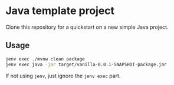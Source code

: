 # Java template project

Clone this repository for a quickstart on a new simple Java project.

## Usage

```bash
jenv exec ./mvnw clean package
jenv exec java -jar target/vanilla-0.0.1-SNAPSHOT-package.jar
```

If not using `jenv`, just ignore the `jenv exec` part.
